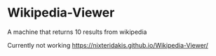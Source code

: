 # Wikipedia-Viewer
A machine that returns 10 results from wikipedia

Currently not working
https://nixteridakis.github.io/Wikipedia-Viewer/
